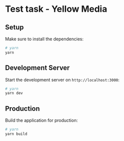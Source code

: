 # Test task - Yellow Media

## Setup

Make sure to install the dependencies:

```bash
# yarn
yarn
```

## Development Server

Start the development server on `http://localhost:3000`:

```bash
# yarn
yarn dev
```

## Production

Build the application for production:

```bash
# yarn
yarn build
```

